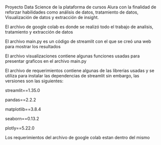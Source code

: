 Proyecto Data Science de la plataforma de cursos Alura con la finalidad de reforzar habilidades como análisis de datos, tratamiento de datos, Visualización de datos y extracción de insight.

El archivo de google colab es donde se realizó todo el trabajo de analisis, tratamiento y extracción de datos

El archivo main.py es un código de streamlit con el que se creó una web para mostrar los resultados

El archivo visualizaciones contiene algunas funciones usadas para presentar graficos en el archivo main.py

El archivo de requerimientos contiene algunas de las librerias usadas y se utiliza para instalar las dependencias de streamlit
sin embargo, las versiones son las siguientes:

streamlit==1.35.0

pandas==2.2.2

matplotlib==3.8.4

seaborn==0.13.2

plotly==5.22.0

Los requerimientos del archivo de google colab estan dentro del mismo
